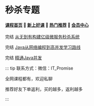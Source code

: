 # 秒杀专题

#### [**课程首页**](../../README.md) 💖 [**新上好课**](./xshk.md) 💖 [**热门推荐**](./rmtj.md) 💖 [**会员中心**](./vip.md)

完结 [从无到有构建亿级微服务秒杀系统](https://edu.51cto.com/course/17450.html)

完结 [Java从网络编程到高并发学习路线](https://coding.imooc.com/learningpath/route?pathId=11)

完结 [精通Java并发](http://www.iprogramming.cn/spring_boot_cloud_java_concurrency.html)



::: tip
联系方式：微信：IT_Promise

全网课程都有，欢迎私聊

推荐好友下单返利，买的越多，返利越多

:::